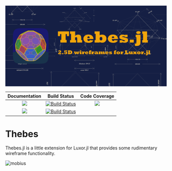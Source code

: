 ![thebes](docs/src/assets/figures/repository-open-graph-template.png)

| **Documentation**                       | **Build Status**                          | **Code Coverage**               |
|:---------------------------------------:|:-----------------------------------------:|:-------------------------------:|
| [![][docs-stable-img]][docs-stable-url] | [![Build Status][travis-img]][travis-url] | [![][codecov-img]][codecov-url] |
| [![][docs-latest-img]][docs-latest-url] | [![Build Status][appvey-img]][appvey-url] |                                 |


# Thebes

Thebes.jl is a little extension for Luxor.jl that provides some rudimentary wireframe functionality.

![mobius](docs/src/assets/figures/mobiusmovie.gif)



[docs-latest-img]: https://img.shields.io/badge/docs-latest-blue.svg
[docs-latest-url]: http://cormullion.github.io/Thebes.jl/dev/

[docs-stable-img]: https://img.shields.io/badge/docs-stable-blue.svg
[docs-stable-url]: http://cormullion.github.io/Thebes.jl/stable/

[pkgeval-link]: http://pkg.julialang.org/?pkg=Thebes

[pkg-0.5-img]: http://pkg.julialang.org/badges/Thebes_0.5.svg
[pkg-0.5-url]: http://pkg.julialang.org/detail/Thebes.html

[pkg-0.6-img]: http://pkg.julialang.org/badges/Thebes_0.6.svg
[pkg-0.6-url]: http://pkg.julialang.org/detail/Thebes.html

[pkg-0.7-img]: http://pkg.julialang.org/badges/Thebes_0.7.svg
[pkg-0.7-url]: http://pkg.julialang.org/?pkg=Thebes&ver=0.7

[travis-img]: https://travis-ci.org/cormullion/Thebes.jl.svg?branch=master
[travis-url]: https://travis-ci.org/cormullion/Thebes.jl

[appvey-img]: https://ci.appveyor.com/api/projects/status/jfa9e54lv92rqd3m?svg=true
[appvey-url]: https://ci.appveyor.com/project/cormullion/thebes-jl/branch/master

[codecov-img]: https://codecov.io/gh/cormullion/Thebes.jl/branch/master/graph/badge.svg
[codecov-url]: https://codecov.io/gh/cormullion/Thebes.jl

